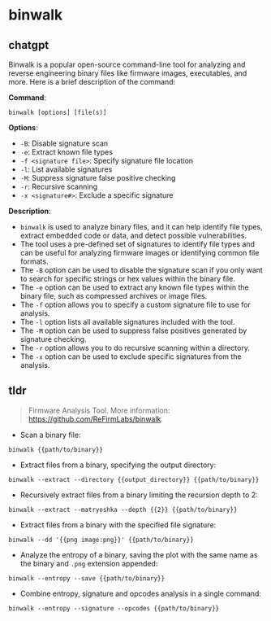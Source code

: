 # binwalk 
## chatgpt 
Binwalk is a popular open-source command-line tool for analyzing and reverse engineering binary files like firmware images, executables, and more. Here is a brief description of the command:

**Command**: 
```
binwalk [options] [file(s)]
```

**Options**: 

- `-B`: Disable signature scan
- `-e`: Extract known file types
- `-f <signature file>`: Specify signature file location
- `-l`: List available signatures
- `-M`: Suppress signature false positive checking
- `-r`: Recursive scanning
- `-x <signature#>`: Exclude a specific signature

**Description**: 

- `binwalk` is used to analyze binary files, and it can help identify file types, extract embedded code or data, and detect possible vulnerabilities.
- The tool uses a pre-defined set of signatures to identify file types and can be useful for analyzing firmware images or identifying common file formats.
- The `-B` option can be used to disable the signature scan if you only want to search for specific strings or hex values within the binary file.
- The `-e` option can be used to extract any known file types within the binary file, such as compressed archives or image files.
- The `-f` option allows you to specify a custom signature file to use for analysis.
- The `-l` option lists all available signatures included with the tool.
- The `-M` option can be used to suppress false positives generated by signature checking.
- The `-r` option allows you to do recursive scanning within a directory.
- The `-x` option can be used to exclude specific signatures from the analysis. 

## tldr 
 
> Firmware Analysis Tool.
> More information: <https://github.com/ReFirmLabs/binwalk>.

- Scan a binary file:

`binwalk {{path/to/binary}}`

- Extract files from a binary, specifying the output directory:

`binwalk --extract --directory {{output_directory}} {{path/to/binary}}`

- Recursively extract files from a binary limiting the recursion depth to 2:

`binwalk --extract --matryoshka --depth {{2}} {{path/to/binary}}`

- Extract files from a binary with the specified file signature:

`binwalk --dd '{{png image:png}}' {{path/to/binary}}`

- Analyze the entropy of a binary, saving the plot with the same name as the binary and `.png` extension appended:

`binwalk --entropy --save {{path/to/binary}}`

- Combine entropy, signature and opcodes analysis in a single command:

`binwalk --entropy --signature --opcodes {{path/to/binary}}`
